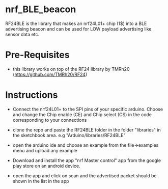 # nrf_BLE_beacon
RF24BLE is the library that makes an nrf24L01+ chip (1$) into a BLE advertising beacon and can be used for LOW payload
advertising like sensor data etc.

# Pre-Requisites
- this library works on top of the RF24 library by TMRh20 (https://github.com/TMRh20/RF24)

# Instructions
- Connect the nrf24L01+ to the SPI pins of your specific arduino.
Choose and change the Chip enable (CE) and Chip select (CS) in the code corresponding to your connections

- clone the repo and paste the RF24BLE folder in the folder "libraries" in the sketchbook area. e.g "Arduino/libraries/RF24BLE"


- open the arduino ide and choose an example from the file->examples menu and upload any example


- Download and install the app "nrf Master control" app from the google play store on an android device.

- open the app and click on scan and the advertised packet should be shown in the list in the app
